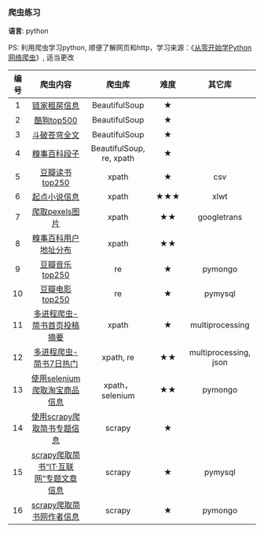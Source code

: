 ### 爬虫练习

**语言**: python

PS: 利用爬虫学习python, 顺便了解网页和http，学习来源：《[从零开始学Python网络爬虫](https://book.douban.com/subject/27180929/)》, 适当更改

| 编号 |                           爬虫内容                           |          爬虫库          | 难度 | 其它库 |
| :--: | :----------------------------------------------------------: | :----------------------: | :--: | :--: |
|  1   | [链家租房信息](https://github.com/lspl/crawler/tree/master/1.%20%E9%93%BE%E5%AE%B6%E7%A7%9F%E6%88%BF%E4%BF%A1%E6%81%AF) |      BeautifulSoup       |  ★   |  |
|  2   | [酷狗top500](https://github.com/lspl/crawler/tree/master/2.%20%E9%85%B7%E7%8B%97top500) |      BeautifulSoup       |  ★   |  |
|  3   | [斗破苍穹全文](https://github.com/lspl/crawler/tree/master/3.%20%E6%96%97%E7%A0%B4%E8%8B%8D%E7%A9%B9%E5%85%A8%E6%96%87) |      BeautifulSoup       |  ★   |  |
|  4   | [糗事百科段子](https://github.com/lspl/crawler/tree/master/4.%20%E7%B3%97%E4%BA%8B%E7%99%BE%E7%A7%91%E6%AE%B5%E5%AD%90) | BeautifulSoup, re, xpath |  ★   |  |
|  5   | [豆瓣读书top250](https://github.com/lspl/crawler/tree/master/5.%20%E8%B1%86%E7%93%A3%E8%AF%BB%E4%B9%A6top250) |          xpath           |  ★   | csv |
|  6   | [起点小说信息](https://github.com/lspl/crawler/tree/master/6.%20%E8%B5%B7%E7%82%B9%E5%B0%8F%E8%AF%B4%E4%BF%A1%E6%81%AF) |          xpath           | ★★★  | xlwt |
|  7   | [爬取pexels图片](https://github.com/lspl/crawler/tree/master/7.%20%E7%88%AC%E5%8F%96pexels%E5%9B%BE%E7%89%87) |          xpath           |  ★★    | googletrans |
| 8 | [糗事百科用户地址分布](https://github.com/lspl/crawler/tree/master/8.%20%E7%B3%97%E4%BA%8B%E7%99%BE%E7%A7%91%E7%94%A8%E6%88%B7%E5%9C%B0%E5%9D%80%E5%88%86%E5%B8%83) | xpath | ★★ |  |
| 9 | [豆瓣音乐top250](https://github.com/lspl/crawler/tree/master/9.%20%E8%B1%86%E7%93%A3%E9%9F%B3%E4%B9%90top250) | re | ★ | pymongo |
| 10 | [豆瓣电影top250](https://github.com/lspl/crawler/tree/master/10.%20%E8%B1%86%E7%93%A3%E7%94%B5%E5%BD%B1top250) | re | ★ | pymysql |
| 11 | [多进程爬虫-简书首页投稿摘要](https://github.com/lspl/crawler/tree/master/11.%20%E5%A4%9A%E8%BF%9B%E7%A8%8B%E7%88%AC%E8%99%AB-%E7%AE%80%E4%B9%A6%E9%A6%96%E9%A1%B5%E6%8A%95%E7%A8%BF%E6%91%98%E8%A6%81) | xpath | ★ | multiprocessing |
| 12 | [多进程爬虫-简书7日热门](https://github.com/lspl/crawler/tree/master/12.%20%E5%A4%9A%E8%BF%9B%E7%A8%8B%E7%88%AC%E8%99%AB-%E7%AE%80%E4%B9%A67%E6%97%A5%E7%83%AD%E9%97%A8) | xpath, re | ★★ | multiprocessing, json |
| 13 | [使用selenium爬取淘宝商品信息](https://github.com/lspl/crawler/tree/master/13.%20%E4%BD%BF%E7%94%A8selenium%E7%88%AC%E5%8F%96%E6%B7%98%E5%AE%9D%E5%95%86%E5%93%81%E4%BF%A1%E6%81%AF) | xpath，selenium | ★★ | pymongo |
| 14 | [使用scrapy爬取简书专题信息](https://github.com/lspl/crawler/tree/master/14.%20%E4%BD%BF%E7%94%A8scrapy%E7%88%AC%E5%8F%96%E7%AE%80%E4%B9%A6%E4%B8%93%E9%A2%98%E4%BF%A1%E6%81%AF/jianshu_zhuanti) | scrapy | ★ |  |
| 15 | [scrapy爬取简书“IT·互联网”专题文章信息](https://github.com/lspl/crawler/tree/master/15.%20%E4%BD%BF%E7%94%A8scrapy%E7%88%AC%E5%8F%96%E7%AE%80%E4%B9%A6%E2%80%9CIT%C2%B7%E4%BA%92%E8%81%94%E7%BD%91%E2%80%9D%E4%B8%93%E9%A2%98%E6%96%87%E7%AB%A0%E4%BF%A1%E6%81%AF/jianshuit) | scrapy | ★ |pymysql |
| 16 | [scrapy爬取简书网作者信息](https://github.com/lspl/crawler/tree/master/16.%20scrapy%E7%88%AC%E5%8F%96%E7%AE%80%E4%B9%A6%E7%BD%91%E4%BD%9C%E8%80%85%E4%BF%A1%E6%81%AF/jianshu_author) | scrapy | ★ | pymongo |

